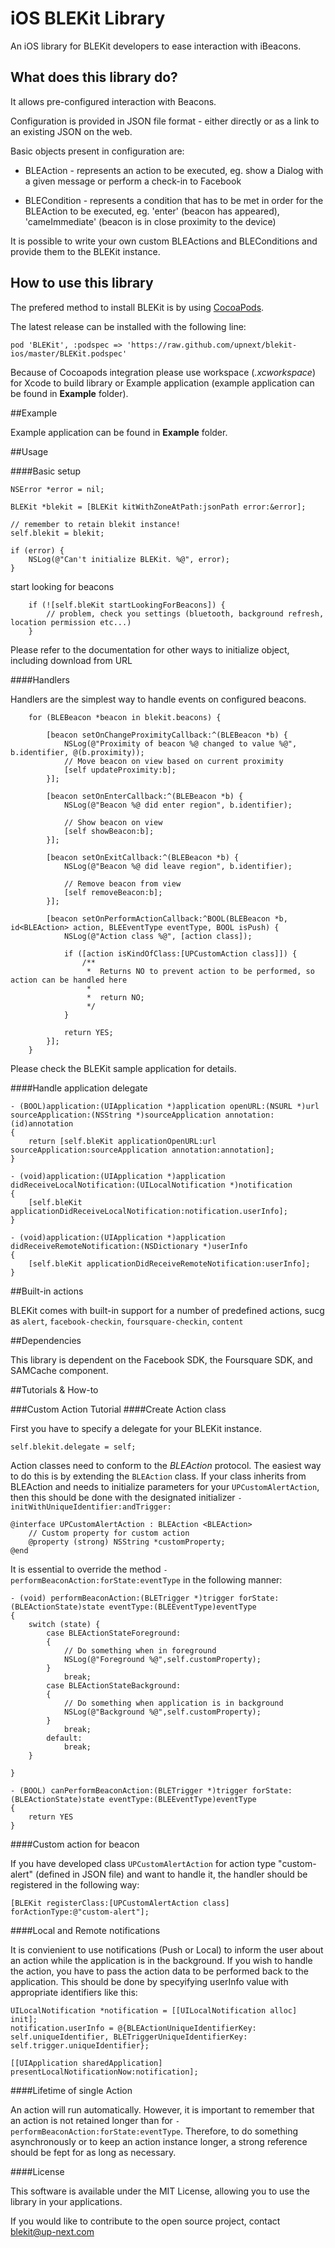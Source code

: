 # iOS BLEKit Library

An iOS library for BLEKit developers to ease interaction with iBeacons.

## What does this library do?

It allows pre-configured interaction with Beacons. 

Configuration is provided in JSON file format - either directly or as a link to an existing JSON on the web.

Basic objects present in configuration are:

* BLEAction - represents an action to be executed, eg. show a Dialog with a given message or perform a check-in to Facebook

* BLECondition - represents a condition that has to be met in order for the BLEAction to be executed, eg. 'enter' (beacon has appeared), 'cameImmediate' (beacon is in close proximity to the device)

It is possible to write your own custom BLEActions and BLEConditions and provide them to the BLEKit instance.

## How to use this library

The prefered method to install BLEKit is by using [CocoaPods](http://cocoapods.org).

The latest release can be installed with the following line:

````
pod 'BLEKit', :podspec => 'https://raw.github.com/upnext/blekit-ios/master/BLEKit.podspec'
````

Because of Cocoapods integration please use workspace (*.xcworkspace*) for Xcode to build library or Example application (example application can be found in **Example** folder).

##Example

Example application can be found in **Example** folder.

##Usage

####Basic setup

````
NSError *error = nil;

BLEKit *blekit = [BLEKit kitWithZoneAtPath:jsonPath error:&error];

// remember to retain blekit instance!
self.blekit = blekit;

if (error) {
    NSLog(@"Can't initialize BLEKit. %@", error);
}

````

start looking for beacons

````
    if (![self.bleKit startLookingForBeacons]) {
    	// problem, check you settings (bluetooth, background refresh, location permission etc...)
    }
````

Please refer to the documentation for other ways to initialize object, including download from URL

####Handlers

Handlers are the simplest way to handle events on configured beacons.

````
    for (BLEBeacon *beacon in blekit.beacons) {

        [beacon setOnChangeProximityCallback:^(BLEBeacon *b) {
            NSLog(@"Proximity of beacon %@ changed to value %@", b.identifier, @(b.proximity));
            // Move beacon on view based on current proximity
            [self updateProximity:b];
        }];

        [beacon setOnEnterCallback:^(BLEBeacon *b) {
            NSLog(@"Beacon %@ did enter region", b.identifier);

            // Show beacon on view
            [self showBeacon:b];
        }];

        [beacon setOnExitCallback:^(BLEBeacon *b) {
            NSLog(@"Beacon %@ did leave region", b.identifier);

            // Remove beacon from view
            [self removeBeacon:b];
        }];

        [beacon setOnPerformActionCallback:^BOOL(BLEBeacon *b, id<BLEAction> action, BLEEventType eventType, BOOL isPush) {
            NSLog(@"Action class %@", [action class]);

            if ([action isKindOfClass:[UPCustomAction class]]) {
                /**
                 *  Returns NO to prevent action to be performed, so action can be handled here
                 *
                 *  return NO;
                 */
            }
            
            return YES;
        }];
    }
````

Please check the BLEKit sample application for details.

####Handle application delegate

````
- (BOOL)application:(UIApplication *)application openURL:(NSURL *)url sourceApplication:(NSString *)sourceApplication annotation:(id)annotation
{
    return [self.bleKit applicationOpenURL:url sourceApplication:sourceApplication annotation:annotation];
}

- (void)application:(UIApplication *)application didReceiveLocalNotification:(UILocalNotification *)notification
{
    [self.bleKit applicationDidReceiveLocalNotification:notification.userInfo];
}

- (void)application:(UIApplication *)application didReceiveRemoteNotification:(NSDictionary *)userInfo
{
    [self.bleKit applicationDidReceiveRemoteNotification:userInfo];
}
````

##Built-in actions

BLEKit comes with built-in support for a number of predefined actions, sucg as `alert`, `facebook-checkin`, `foursquare-checkin`, `content`

##Dependencies

This library is dependent on the Facebook SDK, the Foursquare SDK, and SAMCache component.

##Tutorials & How-to

###Custom Action Tutorial
####Create Action class

First you have to specify a delegate for your BLEKit instance.

````
self.blekit.delegate = self;
````

Action classes need to conform to the *BLEAction* protocol. The easiest way to do this is by extending the `BLEAction` class. If your class inherits from BLEAction and needs to initialize parameters for your `UPCustomAlertAction`, then this should be done with the designated initializer `-initWithUniqueIdentifier:andTrigger:`


````
@interface UPCustomAlertAction : BLEAction <BLEAction>
	// Custom property for custom action
    @property (strong) NSString *customProperty;
@end
````

It is essential to override the method `-performBeaconAction:forState:eventType` in the following manner:

````
- (void) performBeaconAction:(BLETrigger *)trigger forState:(BLEActionState)state eventType:(BLEEventType)eventType
{
    switch (state) {
        case BLEActionStateForeground:
        {
        	// Do something when in foreground
        	NSLog(@"Foreground %@",self.customProperty);
        }
            break;
        case BLEActionStateBackground:
        {
        	// Do something when application is in background
        	NSLog(@"Background %@",self.customProperty);
        }
            break;
        default:
            break;
    }

}

- (BOOL) canPerformBeaconAction:(BLETrigger *)trigger forState:(BLEActionState)state eventType:(BLEEventType)eventType
{
	return YES
}

````

####Custom action for beacon

If you have developed class `UPCustomAlertAction` for action type "custom-alert" (defined in JSON file) and want to handle it, the handler should be registered in the following way:

````
[BLEKit registerClass:[UPCustomAlertAction class] forActionType:@"custom-alert"];
````

####Local and Remote notifications

It is convienient to use notifications (Push or Local) to inform the user about an action while the application is in the background. If you wish to handle the action, you have to pass the action data to be performed back to the application. This should be done by specyifying userInfo value with appropriate identifiers like this:

    UILocalNotification *notification = [[UILocalNotification alloc] init];
	notification.userInfo = @{BLEActionUniqueIdentifierKey: self.uniqueIdentifier, BLETriggerUniqueIdentifierKey: self.trigger.uniqueIdentifier};
	
	[[UIApplication sharedApplication] presentLocalNotificationNow:notification];


####Lifetime of single Action

An action will run automatically. However, it is important to remember that an action is not retained longer than for `-performBeaconAction:forState:eventType`. Therefore, to do something asynchronously or to keep an action instance longer, a strong reference should be fept for as long as necessary.

####License

This software is available under the MIT License, allowing you to use the library in your applications.

If you would like to contribute to the open source project, contact blekit@up-next.com